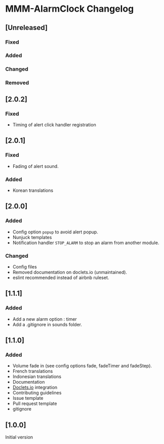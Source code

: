 # MMM-AlarmClock Changelog

## [Unreleased]

### Fixed

### Added

### Changed

### Removed

## [2.0.2]

### Fixed

* Timing of alert click handler registration

## [2.0.1]

### Fixed

* Fading of alert sound.

### Added

* Korean translations

## [2.0.0]

### Added

* Config option `popup` to avoid alert popup.
* Nunjuck templates
* Notification handler `STOP_ALARM` to stop an alarm from another module.

### Changed

* Config files
* Removed documentation on doclets.io (unmaintained).
* eslint recommended instead of airbnb ruleset.

## [1.1.1]

### Added

* Add a new alarm option : timer
* Add a .gitignore in sounds folder.

## [1.1.0]

### Added

* Volume fade in (see config options fade, fadeTimer and fadeStep).
* French translations
* Indonesian translations
* Documentation
* [Doclets.io](https://doclets.io/fewieden/MMM-AlarmClock/master) integration
* Contributing guidelines
* Issue template
* Pull request template
* gitignore

## [1.0.0]

Initial version
